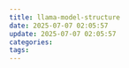 ```yaml
---
title: llama-model-structure
date: 2025-07-07 02:05:57
update: 2025-07-07 02:05:57
categories:
tags:
---
```

